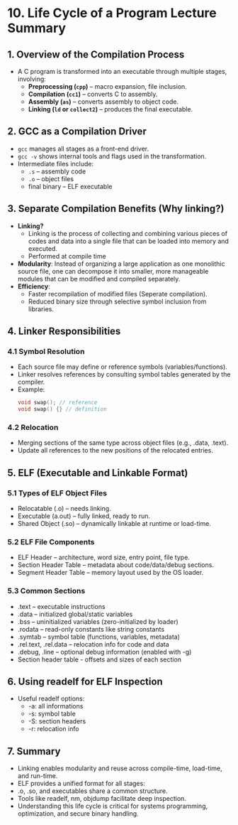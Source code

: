 # **10. Life Cycle of a Program Lecture Summary**

## **1. Overview of the Compilation Process**

- A C program is transformed into an executable through multiple stages, involving:
  - **Preprocessing (`cpp`)** – macro expansion, file inclusion.
  - **Compilation (`cc1`)** – converts C to assembly.
  - **Assembly (`as`)** – converts assembly to object code.
  - **Linking (`ld` or `collect2`)** – produces the final executable.

## **2. GCC as a Compilation Driver**

- `gcc` manages all stages as a front-end driver.
- `gcc -v` shows internal tools and flags used in the transformation.
- Intermediate files include:
  - `.s` – assembly code
  - `.o` – object files
  - final binary – ELF executable

## **3. Separate Compilation Benefits (Why linking?)**
- **Linking?**
    - Linking is the process of collecting and combining various pieces of codes and data into a single file that can be loaded into memory and executed.
    - Performed at compile time
- **Modularity**: Instead of organizing a large application as one monolithic source file, one can decompose it into smaller, more manageable modules that can be modified and compiled separately.
- **Efficiency**:
  - Faster recompilation of modified files (Seperate compilation).
  - Reduced binary size through selective symbol inclusion from libraries.

## **4. Linker Responsibilities**

### **4.1 Symbol Resolution**
- Each source file may define or reference symbols (variables/functions).
- Linker resolves references by consulting symbol tables generated by the compiler.
- Example:
  ```c
  void swap(); // reference
  void swap() {} // definition
  ```

### **4.2 Relocation**
- Merging sections of the same type across object files (e.g., .data, .text).
- Update all references to the new positions of the relocated entries.

## **5. ELF (Executable and Linkable Format)**

### **5.1 Types of ELF Object Files**
- Relocatable (.o) – needs linking.
- Executable (a.out) – fully linked, ready to run.
- Shared Object (.so) – dynamically linkable at runtime or load-time.

### **5.2 ELF File Components**
- ELF Header – architecture, word size, entry point, file type.
- Section Header Table – metadata about code/data/debug sections.
- Segment Header Table – memory layout used by the OS loader.

### **5.3 Common Sections**
- .text – executable instructions
- .data – initialized global/static variables
- .bss – uninitialized variables (zero-initialized by loader)
- .rodata – read-only constants like string constants
- .symtab – symbol table (functions, variables, metadata)
- .rel.text, .rel.data – relocation info for code and data
- .debug, .line – optional debug information (enabled with -g)
- Section header table - offsets and sizes of each section

## **6. Using readelf for ELF Inspection**
- Useful readelf options:
    - -a: all informations
    - -s: symbol table
    - -S: section headers
    - -r: relocation info

## **7. Summary**
- Linking enables modularity and reuse across compile-time, load-time, and run-time.
- ELF provides a unified format for all stages:
- .o, .so, and executables share a common structure.
- Tools like readelf, nm, objdump facilitate deep inspection.
- Understanding this life cycle is critical for systems programming, optimization, and secure binary handling.